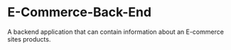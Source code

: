 # E-Commerce-Back-End
A backend application that can contain information about an E-commerce sites products.
